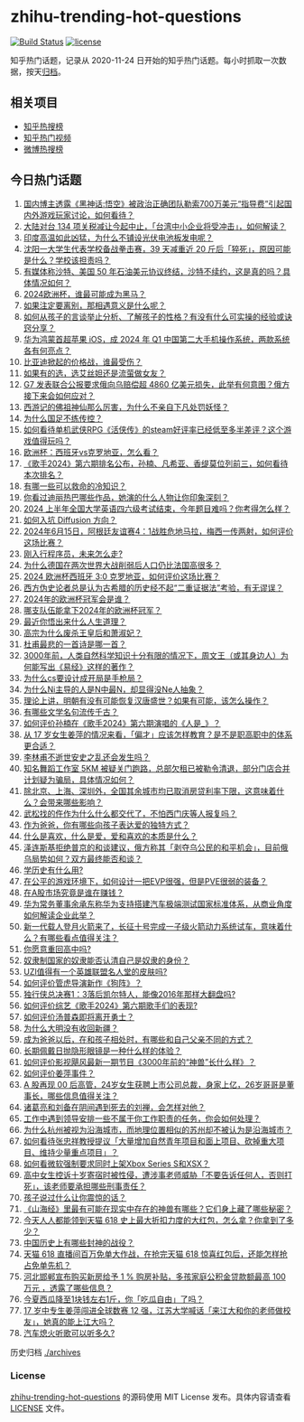 # zhihu-trending-hot-questions

[![Build Status](https://github.com/justjavac/zhihu-trending-hot-questions/workflows/ci/badge.svg?branch=master)](https://github.com/justjavac/zhihu-trending-hot-questions/actions)
[![license](https://img.shields.io/github/license/justjavac/zhihu-trending-hot-questions)](https://github.com/justjavac/zhihu-trending-hot-questions/blob/master/LICENSE)

知乎热门话题，记录从 2020-11-24
日开始的知乎热门话题。每小时抓取一次数据，按天[归档](./archives)。

## 相关项目

- [知乎热搜榜](https://github.com/justjavac/zhihu-trending-top-search)
- [知乎热门视频](https://github.com/justjavac/zhihu-trending-hot-video)
- [微博热搜榜](https://github.com/justjavac/weibo-trending-hot-search)

## 今日热门话题

<!-- BEGIN -->
<!-- 最后更新时间 Sun Jun 16 2024 07:19:15 GMT+0800 (China Standard Time) -->

1. [国内博主透露《黑神话:悟空》被政治正确团队勒索700万美元“指导费”引起国内外游戏玩家讨论，如何看待？](https://www.zhihu.com/question/658971899)
1. [大陆对台 134 项关税减让今起中止，「台湾中小企业将受冲击」，如何解读？](https://www.zhihu.com/question/658981280)
1. [印度高温如此凶猛，为什么不铺设光伏电池板发电呢？](https://www.zhihu.com/question/658065016)
1. [沈阳一大学生代表学校备战拳击赛，39 天减重近 20 斤后「猝死」，原因可能是什么？学校该担责吗？](https://www.zhihu.com/question/658988409)
1. [有媒体称沙特、美国 50 年石油美元协议终结，沙特不续约，这是真的吗？具体情况如何？](https://www.zhihu.com/question/658914744)
1. [2024欧洲杯，谁最可能成为黑马？](https://www.zhihu.com/question/658741887)
1. [如果注定要离别，那相遇意义是什么呢？](https://www.zhihu.com/question/658889595)
1. [如何从孩子的言谈举止分析、了解孩子的性格？有没有什么可实操的经验或诀窍分享？](https://www.zhihu.com/question/658768061)
1. [华为鸿蒙首超苹果 iOS，成 2024 年 Q1 中国第二大手机操作系统，两款系统各有何亮点？](https://www.zhihu.com/question/658808732)
1. [比亚迪掀起的价格战，谁最受伤？](https://www.zhihu.com/question/658588333)
1. [如果有的选，选艾丝妲还是流萤做女友？](https://www.zhihu.com/question/651337862)
1. [G7 发表联合公报要求俄向乌赔偿超 4860 亿美元损失，此举有何意图？俄方接下来会如何应对？](https://www.zhihu.com/question/658986669)
1. [西游记的佛祖神仙那么厉害，为什么不亲自下凡处罚妖怪？](https://www.zhihu.com/question/655098706)
1. [为什么国足不练传控？](https://www.zhihu.com/question/485473814)
1. [如何看待单机武侠RPG《活侠传》的steam好评率已经低至多半差评？这个游戏值得玩吗？](https://www.zhihu.com/question/658969313)
1. [欧洲杯：西班牙vs克罗地亚，怎么看？](https://www.zhihu.com/question/658969046)
1. [《歌手2024》第六期排名公布，孙楠、凡希亚、香缇莫位列前三，如何看待本次排名？](https://www.zhihu.com/question/658935230)
1. [有哪一些可以救命的冷知识？](https://www.zhihu.com/question/312884303)
1. [你看过迪丽热巴哪些作品，她演的什么人物让你印象深刻？](https://www.zhihu.com/question/658812830)
1. [2024 上半年全国大学英语四六级考试结束，今年题目难吗？你考得怎么样？](https://www.zhihu.com/question/658976317)
1. [如何入坑 Diffusion 方向？](https://www.zhihu.com/question/658056360)
1. [2024年6月15日，阿根廷友谊赛4：1战胜危地马拉，梅西一传两射，如何评价这场比赛？](https://www.zhihu.com/question/658969393)
1. [刚入行程序员，未来怎么走?](https://www.zhihu.com/question/433949922)
1. [为什么德国在两次世界大战削弱后人口仍比法国高很多？](https://www.zhihu.com/question/652982266)
1. [2024 欧洲杯西班牙 3:0 克罗地亚，如何评价这场比赛？](https://www.zhihu.com/question/659021860)
1. [西方伪史论者总是认为古希腊的历史经不起“二重证据法”考验，有无谬误？](https://www.zhihu.com/question/658931077)
1. [2024年的欧洲杯冠军会是谁？](https://www.zhihu.com/question/658245633)
1. [哪支队伍能拿下2024年的欧洲杯冠军？](https://www.zhihu.com/question/655948213)
1. [最近你悟出来什么人生道理？](https://www.zhihu.com/question/655915922)
1. [高宗为什么废杀王皇后和萧淑妃？](https://www.zhihu.com/question/370298968)
1. [杜甫最悲的一首诗是哪一首？](https://www.zhihu.com/question/649243654)
1. [3000年前，人类自然科学知识十分有限的情况下，周文王（或其身边人）为何能写出《易经》这样的著作？](https://www.zhihu.com/question/658496840)
1. [为什么cs要设计成开局是手枪局？](https://www.zhihu.com/question/658703651)
1. [为什么Ni主导的人是N中最N，却显得没Ne人抽象？](https://www.zhihu.com/question/658710099)
1. [理论上讲，明朝有没有可能恢复汉唐盛世？如果有可能，该怎么操作？](https://www.zhihu.com/question/380520347)
1. [有哪些文学名句流传千古？](https://www.zhihu.com/question/658938426)
1. [如何评价孙楠在《歌手2024》第六期演唱的《人是_》？](https://www.zhihu.com/question/658934618)
1. [从 17 岁女生姜萍的情况来看，「偏才」应该怎样教育？是不是职高职中的体系更合适？](https://www.zhihu.com/question/658937130)
1. [李林甫不逝世安史之乱还会发生吗？](https://www.zhihu.com/question/658674116)
1. [知名舞蹈工作室 5KM 被疑关门跑路，总部欠租已被勒令清退，部分门店合并计划疑为骗局，具体情况如何？](https://www.zhihu.com/question/659011819)
1. [除北京、上海、深圳外，全国其余城市均已取消房贷利率下限，这意味着什么？会带来哪些影响？](https://www.zhihu.com/question/658917157)
1. [武松找的仵作为什么什么都交代了，不怕西门庆等人报复吗？](https://www.zhihu.com/question/646889838)
1. [作为爸爸，你有哪些向孩子表达爱的独特方式？](https://www.zhihu.com/question/658618804)
1. [什么是喜欢，什么是爱，爱和喜欢的本质是什么？](https://www.zhihu.com/question/656297096)
1. [泽连斯基拒绝普京的和谈建议，俄方称其「剥夺乌公民的和平机会」，目前俄乌局势如何？双方最终能否和谈？](https://www.zhihu.com/question/658965283)
1. [学历史有什么用?](https://www.zhihu.com/question/658502500)
1. [在公平的游戏环境下，如何设计一把EVP很强，但是PVE很弱的装备？](https://www.zhihu.com/question/657319280)
1. [在A股市场究竟是谁在赚钱？](https://www.zhihu.com/question/657034794)
1. [华为常务董事余承东称华为支持搭建汽车极端测试国家标准体系，从商业角度如何解读企业此举？](https://www.zhihu.com/question/658894824)
1. [新一代载人登月火箭来了，长征十号完成一子级火箭动力系统试车，意味着什么？有哪些看点值得关注？](https://www.zhihu.com/question/658900322)
1. [你愿意重回高中吗?](https://www.zhihu.com/question/657999288)
1. [奴隶制国家的奴隶能否认清自己是奴隶的身份？](https://www.zhihu.com/question/654620410)
1. [UZI值得有一个英雄联盟名人堂的皮肤吗?](https://www.zhihu.com/question/658931490)
1. [如何评价管虎导演新作《狗阵》？](https://www.zhihu.com/question/658894351)
1. [独行侠总决赛1：3落后凯尔特人，能像2016年那样大翻盘吗?](https://www.zhihu.com/question/658970981)
1. [如何评价综艺《歌手2024》第六期歌手们的表现?](https://www.zhihu.com/question/658469860)
1. [如何评价汤普森即将离开勇士？](https://www.zhihu.com/question/658976468)
1. [为什么大明没有收回新疆？](https://www.zhihu.com/question/624883275)
1. [成为爸爸以后，在和孩子相处时，有哪些和自己父亲不同的方式？](https://www.zhihu.com/question/658618487)
1. [长期佩戴日抛隐形眼镜是一种什么样的体验？](https://www.zhihu.com/question/394588024)
1. [如何评价影视飓风最新一期节目《3000年前的“神兽”长什么样》？](https://www.zhihu.com/question/658908544)
1. [如何评价姜萍事件？](https://www.zhihu.com/question/658942660)
1. [A 股再现 00 后高管，24岁女生获聘上市公司总裁，身家上亿，26岁哥哥是董事长，哪些信息值得关注？](https://www.zhihu.com/question/658969479)
1. [诸葛亮和刘备在阴间遇到死去的刘禅，会怎样对他？](https://www.zhihu.com/question/628920381)
1. [工作中遇到领导安排一些不属于你工作职责的任务，你会如何处理？](https://www.zhihu.com/question/658030359)
1. [为什么杭州被视为沿海城市，而地理位置相似的苏州却不被认为是沿海城市？](https://www.zhihu.com/question/657104182)
1. [如何看待张忠祥教授提议「大量增加自然青年项目和面上项目、砍掉重大项目、维持少量重点项目」？](https://www.zhihu.com/question/658821567)
1. [如何看微软强制要求同时上架Xbox Series S和XSX？](https://www.zhihu.com/question/658914333)
1. [高中女生控诉十岁寄宿时被性侵，遭涉事老师威胁「不要告诉任何人，否则打死」，该老师要承担哪些刑事责任？](https://www.zhihu.com/question/658613968)
1. [孩子说过什么让你震惊的话？](https://www.zhihu.com/question/656902454)
1. [《山海经》里最有可能在现实中存在的神兽有哪些？它们身上藏了哪些秘密？](https://www.zhihu.com/question/658981973)
1. [今天人人都能领到天猫 618 史上最大折扣力度的大红包，怎么拿？你拿到了多少？](https://www.zhihu.com/question/658337523)
1. [中国历史上有哪些封神的战役？](https://www.zhihu.com/question/657995273)
1. [天猫 618 直播间百万免单大作战，在抢完天猫 618 惊喜红包后，还能怎样抢占免单先机？](https://www.zhihu.com/question/658337542)
1. [河北邯郸宣布购买新房给予 1 % 购房补贴，多孩家庭公积金贷款额最高 100 万元 ，透露了哪些信息？](https://www.zhihu.com/question/658896273)
1. [今夏西瓜降至1块钱左右1斤，你「吃瓜自由」了吗？](https://www.zhihu.com/question/658879267)
1. [17 岁中专生姜萍闯进全球数赛 12 强，江苏大学喊话「来江大和你的老师做校友」，她真的能上江大吗？](https://www.zhihu.com/question/658901962)
1. [汽车熄火听歌可以听多久?](https://www.zhihu.com/question/656171156)

<!-- END -->

历史归档 [./archives](./archives)

### License

[zhihu-trending-hot-questions](https://github.com/justjavac/zhihu-trending-hot-questions)
的源码使用 MIT License 发布。具体内容请查看 [LICENSE](./LICENSE) 文件。
